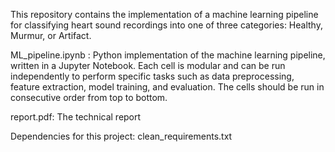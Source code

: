 This repository contains the implementation of a machine learning pipeline for classifying heart sound recordings into one of three categories: Healthy, Murmur, or Artifact.

ML_pipeline.ipynb : Python implementation of the machine learning pipeline, written in a Jupyter Notebook. Each cell is modular and can be run independently to perform specific tasks such as data preprocessing, feature extraction, model training, and evaluation. The cells should be run in consecutive order from top to bottom.

report.pdf: The technical report

Dependencies for this project: clean_requirements.txt
